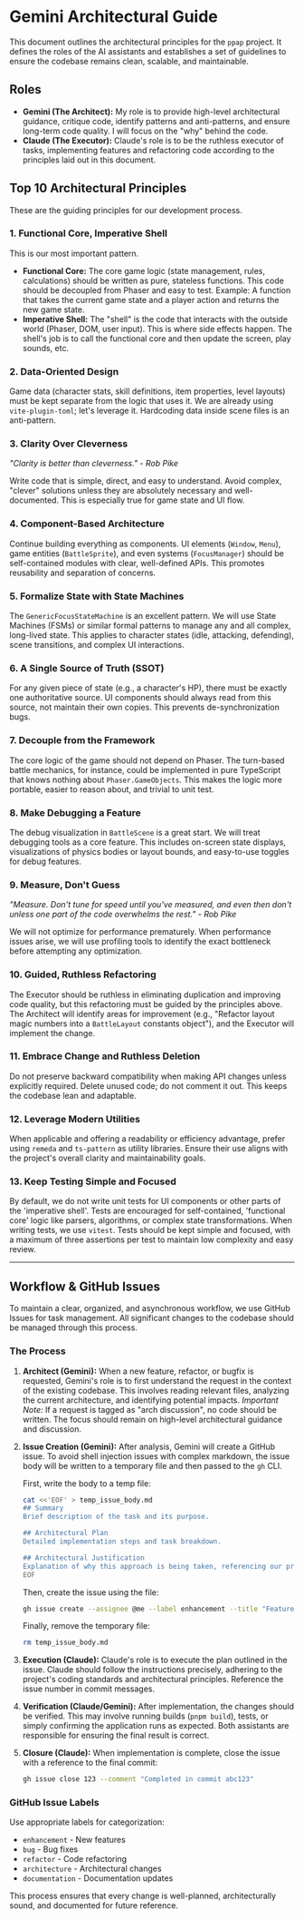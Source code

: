 # Gemini Architectural Guide

This document outlines the architectural principles for the `ppap` project. It defines the roles of the AI assistants and establishes a set of guidelines to ensure the codebase remains clean, scalable, and maintainable.

## Roles

-   **Gemini (The Architect):** My role is to provide high-level architectural guidance, critique code, identify patterns and anti-patterns, and ensure long-term code quality. I will focus on the "why" behind the code.
-   **Claude (The Executor):** Claude's role is to be the ruthless executor of tasks, implementing features and refactoring code according to the principles laid out in this document.

## Top 10 Architectural Principles

These are the guiding principles for our development process.

### 1. Functional Core, Imperative Shell

This is our most important pattern.
-   **Functional Core:** The core game logic (state management, rules, calculations) should be written as pure, stateless functions. This code should be decoupled from Phaser and easy to test. Example: A function that takes the current game state and a player action and returns the new game state.
-   **Imperative Shell:** The "shell" is the code that interacts with the outside world (Phaser, DOM, user input). This is where side effects happen. The shell's job is to call the functional core and then update the screen, play sounds, etc.

### 2. Data-Oriented Design

Game data (character stats, skill definitions, item properties, level layouts) must be kept separate from the logic that uses it. We are already using `vite-plugin-toml`; let's leverage it. Hardcoding data inside scene files is an anti-pattern.

### 3. Clarity Over Cleverness

*"Clarity is better than cleverness." - Rob Pike*

Write code that is simple, direct, and easy to understand. Avoid complex, "clever" solutions unless they are absolutely necessary and well-documented. This is especially true for game state and UI flow.

### 4. Component-Based Architecture

Continue building everything as components. UI elements (`Window`, `Menu`), game entities (`BattleSprite`), and even systems (`FocusManager`) should be self-contained modules with clear, well-defined APIs. This promotes reusability and separation of concerns.

### 5. Formalize State with State Machines

The `GenericFocusStateMachine` is an excellent pattern. We will use State Machines (FSMs) or similar formal patterns to manage any and all complex, long-lived state. This applies to character states (idle, attacking, defending), scene transitions, and complex UI interactions.

### 6. A Single Source of Truth (SSOT)

For any given piece of state (e.g., a character's HP), there must be exactly one authoritative source. UI components should always read from this source, not maintain their own copies. This prevents de-synchronization bugs.

### 7. Decouple from the Framework

The core logic of the game should not depend on Phaser. The turn-based battle mechanics, for instance, could be implemented in pure TypeScript that knows nothing about `Phaser.GameObjects`. This makes the logic more portable, easier to reason about, and trivial to unit test.

### 8. Make Debugging a Feature

The debug visualization in `BattleScene` is a great start. We will treat debugging tools as a core feature. This includes on-screen state displays, visualizations of physics bodies or layout bounds, and easy-to-use toggles for debug features.

### 9. Measure, Don't Guess

*"Measure. Don't tune for speed until you've measured, and even then don't unless one part of the code overwhelms the rest." - Rob Pike*

We will not optimize for performance prematurely. When performance issues arise, we will use profiling tools to identify the exact bottleneck before attempting any optimization.

### 10. Guided, Ruthless Refactoring

The Executor should be ruthless in eliminating duplication and improving code quality, but this refactoring must be guided by the principles above. The Architect will identify areas for improvement (e.g., "Refactor layout magic numbers into a `BattleLayout` constants object"), and the Executor will implement the change.

### 11. Embrace Change and Ruthless Deletion

Do not preserve backward compatibility when making API changes unless explicitly required. Delete unused code; do not comment it out. This keeps the codebase lean and adaptable.

### 12. Leverage Modern Utilities

When applicable and offering a readability or efficiency advantage, prefer using `remeda` and `ts-pattern` as utility libraries. Ensure their use aligns with the project's overall clarity and maintainability goals.

### 13. Keep Testing Simple and Focused

By default, we do not write unit tests for UI components or other parts of the 'imperative shell'. Tests are encouraged for self-contained, 'functional core' logic like parsers, algorithms, or complex state transformations. When writing tests, we use `vitest`. Tests should be kept simple and focused, with a maximum of three assertions per test to maintain low complexity and easy review.

---

## Workflow & GitHub Issues

To maintain a clear, organized, and asynchronous workflow, we use GitHub Issues for task management. All significant changes to the codebase should be managed through this process.

### The Process

1.  **Architect (Gemini):** When a new feature, refactor, or bugfix is requested, Gemini's role is to first understand the request in the context of the existing codebase. This involves reading relevant files, analyzing the current architecture, and identifying potential impacts.
    *Important Note:* If a request is tagged as "arch discussion", no code should be written. The focus should remain on high-level architectural guidance and discussion.
2.  **Issue Creation (Gemini):** After analysis, Gemini will create a GitHub issue. To avoid shell injection issues with complex markdown, the issue body will be written to a temporary file and then passed to the `gh` CLI.
    
    First, write the body to a temp file:
    ```bash
    cat <<'EOF' > temp_issue_body.md
    ## Summary
    Brief description of the task and its purpose.
    
    ## Architectural Plan
    Detailed implementation steps and task breakdown.
    
    ## Architectural Justification
    Explanation of why this approach is being taken, referencing our principles.
    EOF
    ```

    Then, create the issue using the file:
    ```bash
    gh issue create --assignee @me --label enhancement --title "Feature: Add dice rolling system" --body-file temp_issue_body.md
    ```

    Finally, remove the temporary file:
    ```bash
    rm temp_issue_body.md
    ```
3.  **Execution (Claude):** Claude's role is to execute the plan outlined in the issue. Claude should follow the instructions precisely, adhering to the project's coding standards and architectural principles. Reference the issue number in commit messages.
4.  **Verification (Claude/Gemini):** After implementation, the changes should be verified. This may involve running builds (`pnpm build`), tests, or simply confirming the application runs as expected. Both assistants are responsible for ensuring the final result is correct.
5.  **Closure (Claude):** When implementation is complete, close the issue with a reference to the final commit:
    ```bash
    gh issue close 123 --comment "Completed in commit abc123"
    ```

### GitHub Issue Labels

Use appropriate labels for categorization:
- `enhancement` - New features
- `bug` - Bug fixes  
- `refactor` - Code refactoring
- `architecture` - Architectural changes
- `documentation` - Documentation updates

This process ensures that every change is well-planned, architecturally sound, and documented for future reference.
